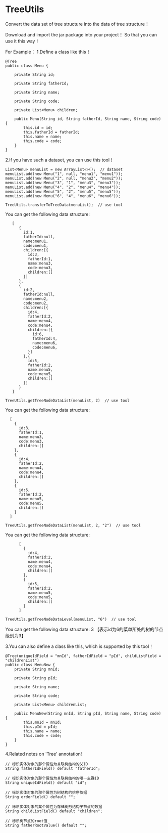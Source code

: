 # TreeUtils
Convert the data set of tree structure into the data of tree structure！

Download and import the jar package into your project！
So that you can use it this way！

For Example：
1.Define a class like this！
```
@Tree
public class Menu {

    private String id;

    private String fatherId;

    private String name;

    private String code;

    private List<Menu> children;

    public Menu(String id, String fatherId, String name, String code) {
        this.id = id;
        this.fatherId = fatherId;
        this.name = name;
        this.code = code;
    }
}
```
2.If you have such a dataset, you can use this tool！
```
List<Menu> menuList = new ArrayList<>();  // dataset
menuList.add(new Menu("1", null, "menu1", "menu1"));
menuList.add(new Menu("2", null, "menu2", "menu2"));
menuList.add(new Menu("3", "1", "menu3", "menu3"));
menuList.add(new Menu("4", "2", "menu4", "menu4"));
menuList.add(new Menu("5", "2", "menu5", "menu5"));
menuList.add(new Menu("6", "4", "menu6", "menu6"));

TreeUtils.transferToTreeData(menuList);  // use tool
```
You can get the following data structure:
```
   [
      {
        id:1,
        fatherId:null,
        name:menu1,
        code:menu1,
        children:[{
          id:3,
          fatherId:1,
          name:menu3,
          code:menu3,
          children:[]
        }]
      },
      {
        id:2,
        fatherId:null,
        name:menu2,
        code:menu2,
        children:[{
          id:4,
          fatherId:2,
          name:menu4,
          code:menu4,
          children:[{
            id:6,
            fatherId:4,
            name:menu6,
            code:menu6,
          }]
        },{
          id:5,
          fatherId:2,
          name:menu5,
          code:menu5,
          children:[]
        }]
      }
   ] 
```
```
TreeUtils.getTreeNodeDataList(menuList, 2)  // use tool
```
You can get the following data structure:
```
  [
    {
      id:3,
      fatherId:1,
      name:menu3,
      code:menu3,
      children:[]
    },
    {
      id:4,
      fatherId:2,
      name:menu4,
      code:menu4,
      children:[]
    },
    {
      id:5,
      fatherId:2,
      name:menu5,
      code:menu5,
      children:[]
    }
  ]
```
```
TreeUtils.getTreeNodeDataList(menuList, 2, "2")  // use tool
```
You can get the following data structure:
```
      [
        {
          id:4,
          fatherId:2,
          name:menu4,
          code:menu4,
          children:[]
        },
        {
          id:5,
          fatherId:2,
          name:menu5,
          code:menu5,
          children:[]
        }
      ]
```
```   
TreeUtils.getTreeNodeDataLevel(menuList, "6")  // use tool
```
You can get the following data structure: 3 【表示id为6的菜单所处的树的节点级别为3】


3.You can also define a class like this, which is supported by this tool！
```
@Tree(uniqueIdField = "mnId", fatherIdField = "pId", childListField = "childrenList")
public class MenuNew {
    private String mnId;

    private String pId;

    private String name;

    private String code;

    private List<Menu> childrenList;

    public MenuNew(String mnId, String pId, String name, String code) {
        this.mnId = mnId;
        this.pId = pId;
        this.name = name;
        this.code = code;
    }
}
```
4.Related notes on 'Tree' annotation!
```
// 标识实体对象的那个属性为关联树结构的父ID
String fatherIdField() default "fatherId";

// 标识实体对象的那个属性为关联树结构的唯一主键ID
String uniqueIdField() default "id";

// 标识实体对象的那个属性为树结构的排序依据
String orderField() default "";

// 标识实体对象的某个属性为存储树形结构子节点的数据
String childListField() default "children";

// 标识树节点的root值
String fatherRootValue() default "";
```